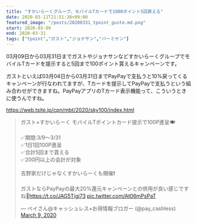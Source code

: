 ```yaml
---
title: "すかいらーくグループ、モバイルTカードで1000ポイント5回貰える"
date: 2020-03-11T21:51:38+09:00
featured_image: "/posts/20200331_tpoint_gusto.md.png"
start: 2020-03-09
end: 2020-03-31
tags: ["tpoint","ガスト","ジョナサン","バーミヤン"]
---
```


03月09日から03月31日までガストやジョナサンなどすかいらーくグループでモバイルTカードを提示すると5回まで100ポイント貰えるキャンペーンです。

ガストといえば03月04日から03月31日までPayPayで支払うと10%戻ってくるキャンペーンが行なわれてますが、Tカードを提示してPayPayで支払うという組み合わせができますね。PayPayアプリのTカード表示機能って、こういうときに使うんですね。

https://web.tsite.jp/cpn/mbt/2020/sky100/index.html

<blockquote class="twitter-tweet"><p lang="ja" dir="ltr">ガスト×すかいらーく モバイルTポイントカード提示で100P進呈🍽<br><br>✅期間:3/9〜3/31<br>✅1日1回100P進呈<br>✅合計5回まで貰える<br>✅200円以上の会計が対象<br><br>吉野家だけじゃなくすかいらーくも開催❗️<br><br>ガストならPayPayの最大20%還元キャンペーンとの併用が良い感じですね🤤<a href="https://t.co/JAG5Tigi73">https://t.co/JAG5Tigi73</a> <a href="https://t.co/At06mPsPaT">pic.twitter.com/At06mPsPaT</a></p>&mdash; ペイさん@キャッシュレス×お得情報ブロガー (@pay_cashless) <a href="https://twitter.com/pay_cashless/status/1237032681210179584?ref_src=twsrc%5Etfw">March 9, 2020</a></blockquote> <script async src="https://platform.twitter.com/widgets.js" charset="utf-8"></script>

